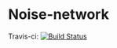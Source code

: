 # Noise-network

Travis-ci: [![Build Status](https://travis-ci.org/Noise-filter/Noise-network.svg?branch=master)](https://travis-ci.org/Noise-filter/Noise-network)
